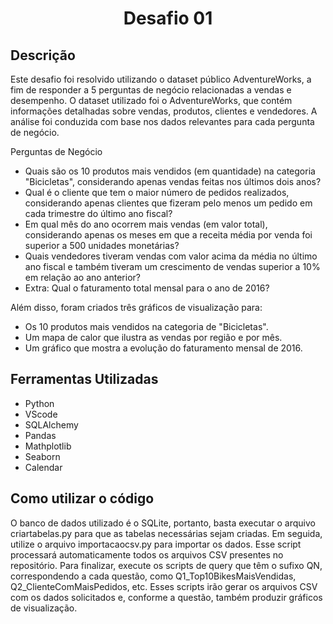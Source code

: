 <h1 align="center">Desafio 01</h1>

## Descrição
Este desafio foi resolvido utilizando o dataset público AdventureWorks, a fim de responder a 5 perguntas de negócio relacionadas a vendas e desempenho. O dataset utilizado foi o AdventureWorks, que contém informações detalhadas sobre vendas, produtos, clientes e vendedores. A análise foi conduzida com base nos dados relevantes para cada pergunta de negócio.

Perguntas de Negócio
* Quais são os 10 produtos mais vendidos (em quantidade) na categoria "Bicicletas", considerando apenas vendas feitas nos últimos dois anos?
* Qual é o cliente que tem o maior número de pedidos realizados, considerando apenas clientes que fizeram pelo menos um pedido em cada trimestre do último ano fiscal?
* Em qual mês do ano ocorrem mais vendas (em valor total), considerando apenas os meses em que a receita média por venda foi superior a 500 unidades monetárias?
* Quais vendedores tiveram vendas com valor acima da média no último ano fiscal e também tiveram um crescimento de vendas superior a 10% em relação ao ano anterior?
* Extra: Qual o faturamento total mensal para o ano de 2016?

Além disso, foram criados três gráficos de visualização para:
* Os 10 produtos mais vendidos na categoria de "Bicicletas".
* Um mapa de calor que ilustra as vendas por região e por mês.
* Um gráfico que mostra a evolução do faturamento mensal de 2016.

## Ferramentas Utilizadas

* Python
* VScode
* SQLAlchemy
* Pandas
* Mathplotlib
* Seaborn
* Calendar

## Como utilizar o código

O banco de dados utilizado é o SQLite, portanto, basta executar o arquivo criartabelas.py para que as tabelas necessárias sejam criadas. Em seguida, utilize o arquivo importacaocsv.py para importar os dados. Esse script processará automaticamente todos os arquivos CSV presentes no repositório. Para finalizar, execute os scripts de query que têm o sufixo QN, correspondendo a cada questão, como Q1_Top10BikesMaisVendidas, Q2_ClienteComMaisPedidos, etc. Esses scripts irão gerar os arquivos CSV com os dados solicitados e, conforme a questão, também produzir gráficos de visualização.
